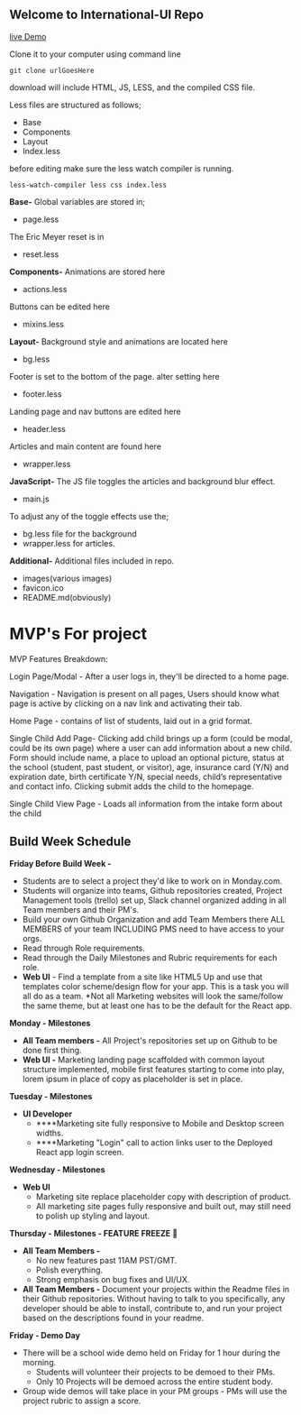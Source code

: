 ## Welcome to International-UI Repo

[live Demo](https://buildweekfeb4-issw.github.io/International-UI/#team)

Clone it to your computer using command line 
``` 
git clone urlGoesHere
```
download will include HTML, JS, LESS, and the compiled CSS file. 

Less files are structured as follows;
- Base
- Components
- Layout
- Index.less

before editing make sure the less watch compiler is running.
```
less-watch-compiler less css index.less
```
**Base-**
Global variables  are stored in;
- page.less

The Eric Meyer reset is in
- reset.less

**Components-**
Animations are stored here
- actions.less

Buttons can be edited here
- mixins.less

**Layout-**
Background style and animations are located here
- bg.less

Footer is set to the bottom of the page. alter setting here
- footer.less

Landing page and nav buttons are edited here
- header.less

Articles and main content are found here
- wrapper.less

**JavaScript-**
The JS file toggles the articles and background blur effect.
- main.js

To adjust any of the toggle effects use the; 
- bg.less file for the background
- wrapper.less for articles.

**Additional-**
Additional files included in repo.
- images(various images)
- favicon.ico
- README.md(obviously)


# MVP's For project

MVP Features Breakdown:

Login Page/Modal - After a user logs in, they'll be directed to a home page.

Navigation - Navigation is present on all pages, Users should know what page is active by clicking on a nav link and activating their tab.

Home Page - contains of list of students, laid out in a grid format.

Single Child Add Page- Clicking add child brings up a form (could be modal, could be its own page) where a user can add information about a new child. Form should include name, a place to upload an optional picture, status at the school (student, past student, or visitor), age, insurance card (Y/N) and expiration date, birth certificate Y/N, special needs, child’s representative and contact info. Clicking submit adds the child to the homepage.

Single Child View Page - Loads all information from the intake form about the child

## Build Week Schedule

**Friday Before Build Week -** 
- Students are to select a project they'd like to work on in Monday.com.
- Students will organize into teams, Github repositories created, Project Management tools (trello) set up, Slack channel organized adding in all Team members and their PM's.
- Build your own Github Organization and add Team Members there ALL MEMBERS of your team INCLUDING PMS need to have access to your orgs.
- Read through Role requirements.
- Read through the Daily Milestones and Rubric requirements for each role.
- **Web UI** - Find a template from a site like HTML5 Up and use that templates color scheme/design flow for your app. This is a task you will all do as a team. *Not all Marketing websites will look the same/follow the same theme, but at least one has to be the default for the React app.

**Monday - Milestones**
- **All Team members -** All Project's repositories set up on Github to be done first thing.
- **Web UI -** Marketing landing page scaffolded with common layout structure implemented, mobile first features starting to come into play, lorem ipsum in place of copy as placeholder is set in place.

**Tuesday - Milestones**
- **UI Developer**
    - ****Marketing site fully responsive to Mobile and Desktop screen widths.
    - ****Marketing "Login" call to action links user to the Deployed React app login screen.

**Wednesday - Milestones**
- **Web UI**
    - Marketing site replace placeholder copy with description of product.
    - All marketing site pages fully responsive and built out, may still need to polish up styling and layout.

**Thursday - Milestones - FEATURE FREEZE 🥶**
- **All Team Members -**
    - No new features past 11AM PST/GMT.
    - Polish everything.
    - Strong emphasis on bug fixes and UI/UX.
- **All Team Members -** Document your projects within the Readme files in their Github repositories. Without having to talk to you specifically, any developer should be able to install, contribute to, and run your project based on the descriptions found in your readme.

**Friday - Demo Day**
- There will be a school wide demo held on Friday for 1 hour during the morning.
    - Students will volunteer their projects to be demoed to their PMs.
    - Only 10 Projects will be demoed across the entire student body.
- Group wide demos will take place in your PM groups - PMs will use the project rubric to assign a score.